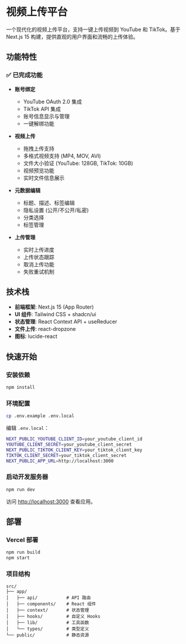 # 视频上传平台

一个现代化的视频上传平台，支持一键上传视频到 YouTube 和 TikTok。基于 Next.js 15 构建，提供直观的用户界面和流畅的上传体验。

## 功能特性

### ✅ 已完成功能

- **账号绑定**
  - YouTube OAuth 2.0 集成
  - TikTok API 集成
  - 账号信息显示与管理
  - 一键解绑功能

- **视频上传**
  - 拖拽上传支持
  - 多格式视频支持 (MP4, MOV, AVI)
  - 文件大小验证 (YouTube: 128GB, TikTok: 10GB)
  - 视频预览功能
  - 实时文件信息展示

- **元数据编辑**
  - 标题、描述、标签编辑
  - 隐私设置 (公开/不公开/私密)
  - 分类选择
  - 标签管理

- **上传管理**
  - 实时上传进度
  - 上传状态跟踪
  - 取消上传功能
  - 失败重试机制

## 技术栈

- **前端框架**: Next.js 15 (App Router)
- **UI 组件**: Tailwind CSS + shadcn/ui
- **状态管理**: React Context API + useReducer
- **文件上传**: react-dropzone
- **图标**: lucide-react

## 快速开始

### 安装依赖
```bash
npm install
```

### 环境配置
```bash
cp .env.example .env.local
```

编辑 `.env.local`：
```bash
NEXT_PUBLIC_YOUTUBE_CLIENT_ID=your_youtube_client_id
YOUTUBE_CLIENT_SECRET=your_youtube_client_secret
NEXT_PUBLIC_TIKTOK_CLIENT_KEY=your_tiktok_client_key
TIKTOK_CLIENT_SECRET=your_tiktok_client_secret
NEXT_PUBLIC_APP_URL=http://localhost:3000
```

### 启动开发服务器
```bash
npm run dev
```

访问 [http://localhost:3000](http://localhost:3000) 查看应用。

## 部署

### Vercel 部署
```bash
npm run build
npm start
```

### 项目结构
```
src/
├── app/
│   ├── api/           # API 路由
│   ├── components/    # React 组件
│   ├── context/       # 状态管理
│   ├── hooks/         # 自定义 Hooks
│   ├── lib/           # 工具函数
│   └── types/         # 类型定义
└── public/            # 静态资源
```

